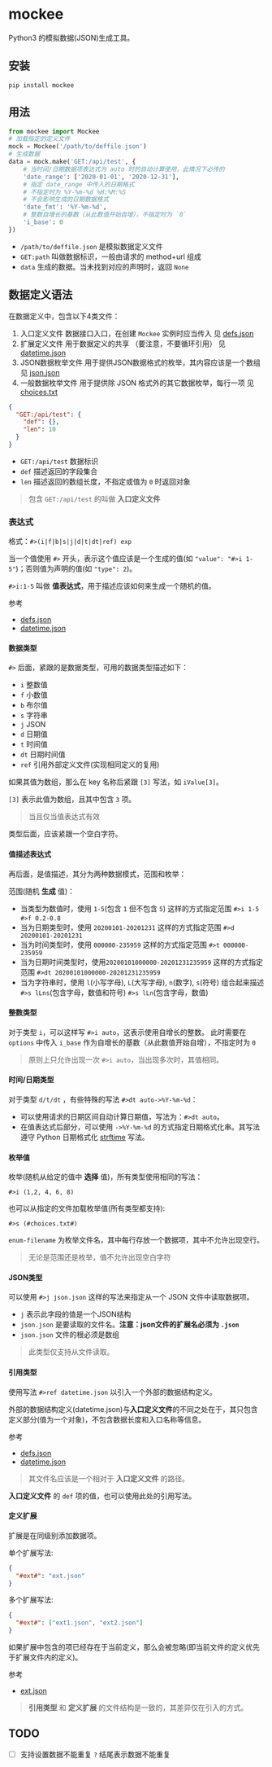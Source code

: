 # mockee

Python3 的模拟数据(JSON)生成工具。

## 安装

```shell script
pip install mockee
```

## 用法

```python
from mockee import Mockee
# 加载指定的定义文件
mock = Mockee('/path/to/deffile.json')
# 生成数据
data = mock.make('GET:/api/test', {
    # 当时间/日期数据项表达式为 auto 时的自动计算使用，此情况下必传的
    'date_range': ['2020-01-01', '2020-12-31'],
    # 指定 date_range 中传入的日期格式
    # 不指定时为 %Y-%m-%d %H:%M:%S
    # 不会影响生成的日期数据格式
    'date_fmt': '%Y-%m-%d',
    # 整数自增长的基数（从此数值开始自增），不指定时为 `0`
    'i_base': 0
})
```

- `/path/to/deffile.json` 是模拟数据定义文件
- `GET:path` 叫做数据标识，一般由请求的 method+url 组成
- `data` 生成的数据。当未找到对应的声明时，返回 `None`

## 数据定义语法

在数据定义中，包含以下4类文件：

1. 入口定义文件 数据接口入口，在创建 `Mockee` 实例时应当传入 见 [defs.json](./test/defs.json)
2. 扩展定义文件 用于数据定义的共享 （要注意，不要循环引用） 见 [datetime.json](./test/datetime.json)
3. JSON数据枚举文件 用于提供JSON数据格式的枚举，其内容应该是一个数组 见 [json.json](./test/json.json)
4. 一般数据枚举文件 用于提供除 JSON 格式外的其它数据枚举，每行一项 见 [choices.txt](./test/choices.txt)

```json
{
  "GET:/api/test": {
    "def": {},
    "len": 10
  }
}
```

- `GET:/api/test` 数据标识
- `def` 描述返回的字段集合
- `len` 描述返回的数组长度，不指定或值为 `0` 时返回对象

> 包含 `GET:/api/test` 的叫做 **入口定义文件**

### 表达式

格式：`#>(i|f|b|s|j|d|t|dt|ref) exp`

当一个值使用 `#>` 开头，表示这个值应该是一个生成的值(如 `"value": "#>i 1-5"`)；否则值为声明的值(如 `"type": 2`)。

`#>i:1-5` 叫做 **值表达式**，用于描述应该如何来生成一个随机的值。

参考 
- [defs.json](./test/defs.json)
- [datetime.json](./test/datetime.json)

#### 数据类型

`#>` 后面，紧跟的是数据类型，可用的数据类型描述如下：

- `i` 整数值
- `f` 小数值
- `b` 布尔值
- `s` 字符串
- `j` JSON
- `d` 日期值
- `t` 时间值
- `dt` 日期时间值
- `ref` 引用外部定义文件(实现相同定义的复用)

如果其值为数组，那么在 key 名称后紧跟 `[3]` 写法，如 `iValue[3]`。

`[3]` 表示此值为数组，且其中包含 `3` 项。 

> 当且仅当值表达式有效

类型后面，应该紧跟一个空白字符。

#### 值描述表达式

再后面，是值描述，其分为两种数据模式，范围和枚举：

范围(随机 **生成** 值)：

- 当类型为数值时，使用 `1-5`(包含 `1` 但不包含 `5`) 这样的方式指定范围 `#>i 1-5` `#>f 0.2-0.8`
- 当为日期类型时，使用 `20200101-20201231` 这样的方式指定范围 `#>d 20200101-20201231`
- 当为时间类型时，使用 `000000-235959` 这样的方式指定范围 `#>t 000000-235959`
- 当为日期时间类型时，使用`20200101000000-20201231235959` 这样的方式指定范围 `#>dt 20200101000000-20201231235959`
- 当为字符串时，使用 `l`(小写字母), `L`(大写字母), `n`(数字), `s`(符号) 组合起来描述 `#>s lLns`(包含字母，数值和符号) `#>s lLn`(包含字母，数值)

#### 整数类型

对于类型 `i`，可以这样写 `#>i auto`，这表示使用自增长的整数。
此时需要在 `options` 中传入 `i_base` 作为自增长的基数（从此数值开始自增），不指定时为 `0`

> 原则上只允许出现一次 `#>i auto`，当出现多次时，其值相同。

#### 时间/日期类型

对于类型 `d/t/dt` ，有些特殊的写法 `#>dt auto->%Y-%m-%d`：

- 可以使用请求的日期区间自动计算日期值，写法为：`#>dt auto`。
- 在值表达式后部分，可以使用 `->%Y-%m-%d` 的方式指定日期格式化串。其写法遵守 Python 日期格式化 [strftime][strftime] 写法。

#### 枚举值

枚举(随机从给定的值中 **选择** 值)，所有类型使用相同的写法：

`#>i (1,2, 4, 6, 8)`

也可以从指定的文件加载枚举值(所有类型都支持):

`#>s (#choices.txt#)`

`enum-filename` 为枚举文件名，其中每行存放一个数据项，其中不允许出现空行。

> 无论是范围还是枚举，值不允许出现空白字符

#### JSON类型

可以使用 `#>j json.json` 这样的写法来指定从一个 JSON 文件中读取数据项。

- `j` 表示此字段的值是一个JSON结构
- `json.json` 是要读取的文件名。**注意：json文件的扩展名必须为 `.json`**
- `json.json` 文件的根必须是数组

> 此类型仅支持从文件读取。 

#### 引用类型

使用写法 `#>ref datetime.json` 以引入一个外部的数据结构定义。

外部的数据结构定义(datetime.json)与**入口定义文件**的不同之处在于，其只包含定义部分(值为一个对象)，不包含数据长度和入口名称等信息。 

参考 
- [defs.json](./test/defs.json)
- [datetime.json](./test/datetime.json)

> 其文件名应该是一个相对于 **入口定义文件** 的路径。

**入口定义文件** 的 `def` 项的值，也可以使用此处的引用写法。

#### 定义扩展

扩展是在同级别添加数据项。

单个扩展写法:

```json
{
  "#ext#": "ext.json"
}
```

多个扩展写法:

```json
{
  "#ext#": ["ext1.json", "ext2.json"]
}
```

如果扩展中包含的项已经存在于当前定义，那么会被忽略(即当前文件的定义优先于扩展文件内的定义)。 

参考 
- [ext.json](./test/ext.json)

> **引用类型** 和 **定义扩展** 的文件结构是一致的，其差异仅在引入的方式。

## TODO

- [ ] 支持设置数据不能重复 `?` 结尾表示数据不能重复

[strftime]: https://docs.python.org/3/library/datetime.html#strftime-and-strptime-format-codes
